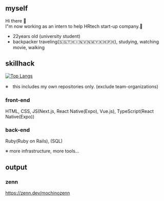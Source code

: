 ## myself
 Hi there 👋<br />
 I"m now working as an intern to help HRtech start-up company.🎉<br />

- 22years old (university student)
- backpacker traveling(🇸🇬🇹🇭🇮🇳🇻🇳🇲🇾🇰🇭🇵🇭), studying, watching movie, walking

## skillhack

[![Top Langs](https://github-readme-stats.vercel.app/api/top-langs/?username=ryosukemochizuki&langs_count=10&card_width=1024)](https://github.com/anuraghazra/github-readme-stats)

※　this includes my own repositories only. (exclude team-organizations)

### front-end
HTML, CSS, JS(Next.js, React Native(Expo), Vue.js), TypeScript(React Native(Expo))

### back-end
Ruby(Ruby on Rails), (SQL)

※ more infrastructure, more tools...

## output

### zenn
https://zenn.dev/mochinozenn
